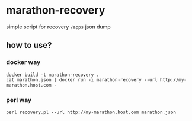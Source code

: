 # marathon-recovery
simple script for recovery `/apps` json dump

## how to use?

### docker way
```
docker build -t marathon-recovery .
cat marathon.json | docker run -i marathon-recovery --url http://my-marathon.host.com -
```

### perl way
```
perl recovery.pl --url http://my-marathon.host.com marathon.json
```

